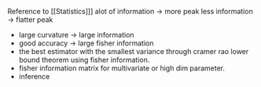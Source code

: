 Reference to [[Statistics]]]
alot of information -> more peak
less information -> flatter peak
- large curvature -> large information
- good accuracy -> large fisher information
- the best estimator with the smallest variance through cramer rao lower bound theorem using fisher information.
- fisher information matrix for multivariate or high dim parameter.
- inference